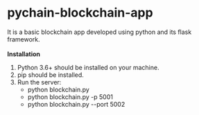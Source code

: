 # pychain-blockchain-app
It is a basic blockchain app developed using python and its flask framework.
<br>
<br>
<b>Installation</b><br>
1. Python 3.6+ should be installed on your machine.<br>
2. pip should be installed.<br>
3. Run the server:
    <ul>
        <li>python blockchain.py</li>
        <li>python blockchain.py -p 5001</li>
        <li>python blockchain.py --port 5002</li>
